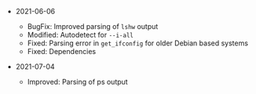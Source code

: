 * 2021-06-06
	* BugFix: Improved parsing of `lshw` output
	* Modified: Autodetect for `--i-all`
	* Fixed: Parsing error in `get_ifconfig` for older Debian based systems
	* Fixed: Dependencies

* 2021-07-04
	* Improved: Parsing of ps output
